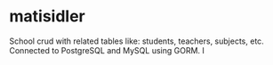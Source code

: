 # matisidler
School crud with related tables like: students, teachers, subjects, etc. Connected to PostgreSQL and MySQL using GORM. I
